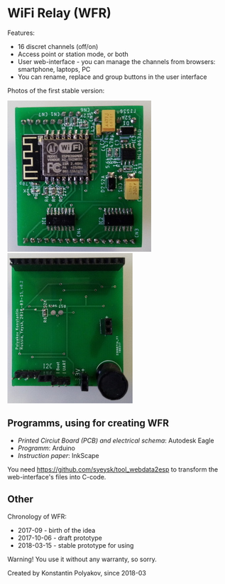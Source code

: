 # WiFi Relay (WFR)

Features:

- 16 discret channels (off/on)
- Access point or station mode, or both
- User web-interface - you can manage the channels from browsers: smartphone, laptops, PC
- You can rename, replace and group buttons in the user interface

Photos of the first stable version:

[![v0.2 bottom](https://raw.githubusercontent.com/syeysk/wfr/master/images/v0.2_bottom_min.jpg)](https://raw.githubusercontent.com/syeysk/wfr/master/images/v0.2_bottom.jpg)
[![v0.2 top](https://raw.githubusercontent.com/syeysk/wfr/master/images/v0.2_top_min.jpg)](https://raw.githubusercontent.com/syeysk/wfr/master/images/v0.2_top.jpg)

## Programms, using for creating WFR

- *Printed Circiut Board (PCB) and electrical schema*: Autodesk Eagle
- *Programm*: Arduino
- *Instruction paper*: InkScape

You need https://github.com/syeysk/tool_webdata2esp to transform the web-interface's files into C-code.

## Other

Chronology of WFR:
- 2017-09 - birth of the idea
- 2017-10-06 - draft prototype
- 2018-03-15 - stable prototype for using

Warning! You use it without any warranty, so sorry.

Created by Konstantin Polyakov, since 2018-03